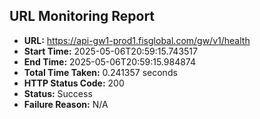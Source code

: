 ## URL Monitoring Report

- **URL:** https://api-gw1-prod1.fisglobal.com/gw/v1/health
- **Start Time:** 2025-05-06T20:59:15.743517
- **End Time:** 2025-05-06T20:59:15.984874
- **Total Time Taken:** 0.241357 seconds
- **HTTP Status Code:** 200
- **Status:** Success
- **Failure Reason:** N/A
